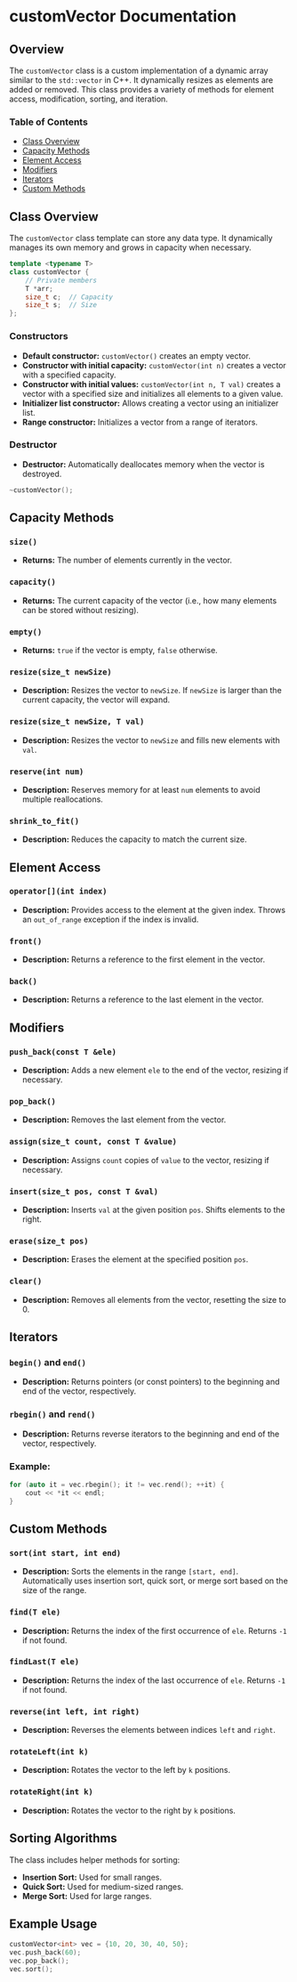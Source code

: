 
# customVector Documentation

## Overview

The `customVector` class is a custom implementation of a dynamic array similar to the `std::vector` in C++. It dynamically resizes as elements are added or removed. This class provides a variety of methods for element access, modification, sorting, and iteration.

### Table of Contents

- [Class Overview](#class-overview)
- [Capacity Methods](#capacity-methods)
- [Element Access](#element-access)
- [Modifiers](#modifiers)
- [Iterators](#iterators)
- [Custom Methods](#custom-methods)

## Class Overview

The `customVector` class template can store any data type. It dynamically manages its own memory and grows in capacity when necessary.

```cpp
template <typename T>
class customVector {
    // Private members
    T *arr;
    size_t c;  // Capacity
    size_t s;  // Size
};
```

### Constructors

- **Default constructor:** `customVector()` creates an empty vector.
- **Constructor with initial capacity:** `customVector(int n)` creates a vector with a specified capacity.
- **Constructor with initial values:** `customVector(int n, T val)` creates a vector with a specified size and initializes all elements to a given value.
- **Initializer list constructor:** Allows creating a vector using an initializer list.
- **Range constructor:** Initializes a vector from a range of iterators.

### Destructor

- **Destructor:** Automatically deallocates memory when the vector is destroyed.

```cpp
~customVector();
```

## Capacity Methods

### `size()`
- **Returns:** The number of elements currently in the vector.
  
### `capacity()`
- **Returns:** The current capacity of the vector (i.e., how many elements can be stored without resizing).

### `empty()`
- **Returns:** `true` if the vector is empty, `false` otherwise.

### `resize(size_t newSize)`
- **Description:** Resizes the vector to `newSize`. If `newSize` is larger than the current capacity, the vector will expand.

### `resize(size_t newSize, T val)`
- **Description:** Resizes the vector to `newSize` and fills new elements with `val`.

### `reserve(int num)`
- **Description:** Reserves memory for at least `num` elements to avoid multiple reallocations.

### `shrink_to_fit()`
- **Description:** Reduces the capacity to match the current size.

## Element Access

### `operator[](int index)`
- **Description:** Provides access to the element at the given index. Throws an `out_of_range` exception if the index is invalid.

### `front()`
- **Description:** Returns a reference to the first element in the vector.

### `back()`
- **Description:** Returns a reference to the last element in the vector.

## Modifiers

### `push_back(const T &ele)`
- **Description:** Adds a new element `ele` to the end of the vector, resizing if necessary.

### `pop_back()`
- **Description:** Removes the last element from the vector.

### `assign(size_t count, const T &value)`
- **Description:** Assigns `count` copies of `value` to the vector, resizing if necessary.

### `insert(size_t pos, const T &val)`
- **Description:** Inserts `val` at the given position `pos`. Shifts elements to the right.

### `erase(size_t pos)`
- **Description:** Erases the element at the specified position `pos`.

### `clear()`
- **Description:** Removes all elements from the vector, resetting the size to 0.

## Iterators

### `begin()` and `end()`
- **Description:** Returns pointers (or const pointers) to the beginning and end of the vector, respectively.

### `rbegin()` and `rend()`
- **Description:** Returns reverse iterators to the beginning and end of the vector, respectively.

### Example:
```cpp
for (auto it = vec.rbegin(); it != vec.rend(); ++it) {
    cout << *it << endl;
}
```

## Custom Methods

### `sort(int start, int end)`
- **Description:** Sorts the elements in the range `[start, end]`. Automatically uses insertion sort, quick sort, or merge sort based on the size of the range.

### `find(T ele)`
- **Description:** Returns the index of the first occurrence of `ele`. Returns `-1` if not found.

### `findLast(T ele)`
- **Description:** Returns the index of the last occurrence of `ele`. Returns `-1` if not found.

### `reverse(int left, int right)`
- **Description:** Reverses the elements between indices `left` and `right`.

### `rotateLeft(int k)`
- **Description:** Rotates the vector to the left by `k` positions.

### `rotateRight(int k)`
- **Description:** Rotates the vector to the right by `k` positions.

## Sorting Algorithms

The class includes helper methods for sorting:

- **Insertion Sort:** Used for small ranges.
- **Quick Sort:** Used for medium-sized ranges.
- **Merge Sort:** Used for large ranges.

## Example Usage

```cpp
customVector<int> vec = {10, 20, 30, 40, 50};
vec.push_back(60);
vec.pop_back();
vec.sort();
```
